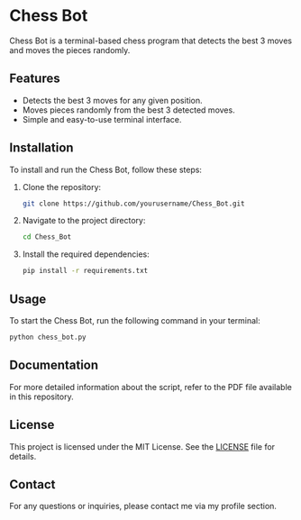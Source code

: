 # Chess Bot

Chess Bot is a terminal-based chess program that detects the best 3 moves and moves the pieces randomly.

## Features

-  Detects the best 3 moves for any given position.
-  Moves pieces randomly from the best 3 detected moves.
-  Simple and easy-to-use terminal interface.

## Installation

To install and run the Chess Bot, follow these steps:

1. Clone the repository:
   ```sh
   git clone https://github.com/yourusername/Chess_Bot.git
   ```
2. Navigate to the project directory:
   ```sh
   cd Chess_Bot
   ```
3. Install the required dependencies:
   ```sh
   pip install -r requirements.txt
   ```

## Usage

To start the Chess Bot, run the following command in your terminal:

```sh
python chess_bot.py
```

## Documentation

For more detailed information about the script, refer to the PDF file available in this repository.

## License

This project is licensed under the MIT License. See the [LICENSE](LICENSE) file for details.

## Contact

For any questions or inquiries, please contact me via my profile section.
